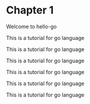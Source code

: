 # Chapter 1
Welcome to hello-go

This is a tutorial for go language  

This is a tutorial for go language  

This is a tutorial for go language  



This is a tutorial for go language  

This is a tutorial for go language  

This is a tutorial for go language  







